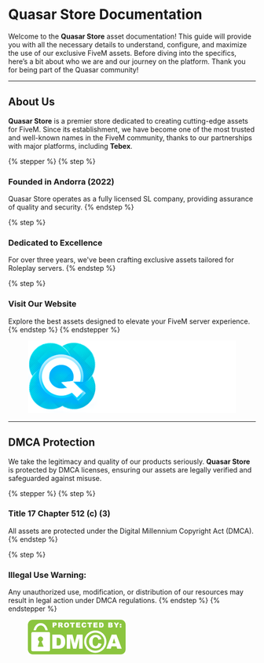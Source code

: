 # Quasar Store Documentation

Welcome to the **Quasar Store** asset documentation! This guide will provide you with all the necessary details to understand, configure, and maximize the use of our exclusive FiveM assets. Before diving into the specifics, here’s a bit about who we are and our journey on the platform. Thank you for being part of the Quasar community!

***

## **About Us**

**Quasar Store** is a premier store dedicated to creating cutting-edge assets for FiveM. Since its establishment, we have become one of the most trusted and well-known names in the FiveM community, thanks to our partnerships with major platforms, including **Tebex**.

{% stepper %}
{% step %}
### **Founded in Andorra (2022)**

Quasar Store operates as a fully licensed SL company, providing assurance of quality and security.
{% endstep %}

{% step %}
### **Dedicated to Excellence**

For over three years, we've been crafting exclusive assets tailored for Roleplay servers.
{% endstep %}

{% step %}
### **Visit Our Website**

Explore the best assets designed to elevate your FiveM server experience.
{% endstep %}
{% endstepper %}

<figure><img src=".gitbook/assets/1.png" alt=""><figcaption></figcaption></figure>

***

## **DMCA Protection**

We take the legitimacy and quality of our products seriously. **Quasar Store** is protected by DMCA licenses, ensuring our assets are legally verified and safeguarded against misuse.

{% stepper %}
{% step %}
### **Title 17 Chapter 512 (c) (3)**

All assets are protected under the Digital Millennium Copyright Act (DMCA).
{% endstep %}

{% step %}
### **Illegal Use Warning:**

Any unauthorized use, modification, or distribution of our resources may result in legal action under DMCA regulations.
{% endstep %}
{% endstepper %}

<figure><img src=".gitbook/assets/image.png" alt=""><figcaption></figcaption></figure>
